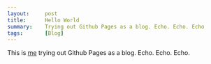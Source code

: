 ```yaml
---
layout:     post
title:      Hello World
summary:    Trying out Github Pages as a blog. Echo. Echo. Echo
tags:       [Blog]
---
```


This is [me](/about) trying out Github Pages as a blog. Echo. Echo. Echo.
